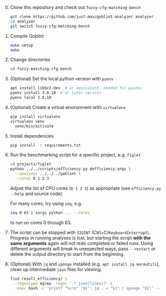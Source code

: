 
0. Clone this repository and check out `fuzzy-cfg-matching-bench`

    ```sh
    git clone https://github.com/just-max/goblint-analyzer analyzer
    cd analyzer
    git switch fuzzy-cfg-matching-bench
    ```

0. Compile Goblint

    ```sh
    make setup
    make
    ```

0. Change directories
    ```sh
    cd fuzzy-matching-cfg-bench
    ```

0. (Optional) Set the local python version with `pyenv`

    ```sh
    apt install libbz2-dev  # or equivalent, needed for pandas
    pyenv install 3.8.10  # or later version
    pyenv local 3.8.10
    ```

0. (Optional) Create a virtual environment with `virtualenv`

    ```sh
    pip install virtualenv
    virtualenv venv
    . venv/bin/activate
    ```

0. Install dependencies

    ```sh
    pip install -r requirements.txt
    ```

0. Run the benchmarking script for a specific project, e.g. `figlet`

    ```sh
    cd projects/figlet
    python ../../scripts/efficiency.py @efficiency.args \
      --analyzer ../../../goblint \
      --cores 0 1 2 3
    ```

    Adjust the list of CPU cores (`0 1 2 3`) as appropriate (see `efficiency.py --help` and source code).

    For many cores, try using `seq`, e.g.

    ```sh
    seq 0 63 | xargs python ... --cores
    ```

    to run on cores 0 through 63.

0. The script can be stopped with `SIGINT` (Ctrl+C/`KeyboardInterrupt`). Progress in running analyses is lost, but starting the script **with the same arguments** again will not redo completed or failed runs. Using different arguments will break in unexpected ways; pass `--restart` or delete the output directory to start from the beginning.

0. (Optional) With `jq` and `sponge` installed (e.g. `apt install jq moreutils`), clean up intermediate `json` files for viewing.

    ```sh
    find result_efficiency/ \
      -regextype egrep -regex '.*.json(lines)?' \
      -exec bash -c 'printf "%s\n" "$1"; jq . < "$1" | sponge "$1"' -- {} \;
    ```
